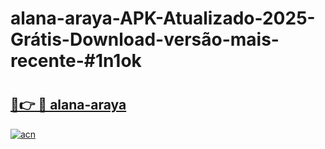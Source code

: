 # alana-araya-APK-Atualizado-2025-Grátis-Download-versão-mais-recente-#1n1ok

# <h2><a href="https://ainizakaria.my?title=alana-araya&ref=24M">🔗👉 🔴 alana-araya</a></h2>

[![acn](https://github.com/user-attachments/assets/0f9c940e-d8b0-45ae-aac7-cd30a18b3e1c)](https://ainizakaria.my?title=alana-araya&ref=24M)

